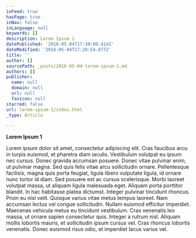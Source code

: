```yaml
---
inFeed: true
hasPage: true
inNav: false
inLanguage: null
keywords: []
description: Lorem Ipsum 1
datePublished: '2016-05-04T17:30:00.414Z'
dateModified: '2016-05-04T17:28:54.877Z'
title: ''
author: []
sourcePath: _posts/2016-05-04-lorem-ipsum-1.md
authors: []
publisher:
  name: null
  domain: null
  url: null
  favicon: null
starred: false
url: lorem-ipsum-1/index.html
_type: Article

---
```

**Lorem Ipsum 1**

Lorem ipsum dolor sit amet, consectetur adipiscing elit. Cras faucibus arcu in turpis euismod, et pharetra diam iaculis. Vestibulum volutpat eu ipsum nec cursus. Donec gravida accumsan posuere. Donec vitae pulvinar enim, ut pulvinar magna. Sed quis felis vitae arcu sollicitudin ornare. Pellentesque facilisis, magna quis porta feugiat, ligula libero vulputate ligula, id ornare nunc tortor id diam. Sed posuere est ac cursus scelerisque. Morbi laoreet volutpat massa, ut aliquam ligula malesuada eget. Aliquam porta porttitor blandit. In hac habitasse platea dictumst. Integer pulvinar tincidunt rhoncus. Proin eu nisi velit. Quisque varius vitae metus tempus laoreet. Nam accumsan lectus vel congue sollicitudin. Nullam euismod efficitur imperdiet. Maecenas vehicula metus eu tincidunt vestibulum. Cras venenatis leo massa, ut ornare sapien consectetur quis. Integer a rutrum nisl. Aliquam mollis lobortis mauris, et sollicitudin ipsum cursus vel. Cras rhoncus lobortis venenatis. Donec euismod risus odio, et imperdiet lacus varius vel.